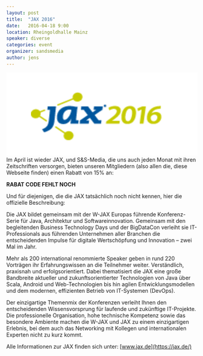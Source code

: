 ```yaml
---
layout: post
title:  "JAX 2016"
date:   2016-04-18 9:00
location: Rheingoldhalle Mainz
speaker: diverse
categories: event
organizer: sandsmedia
author: jens
---
```


<img src="/assets/articles/2016/jax-2016.png" class="speaker" />
Im April ist wieder JAX, und S&S-Media, die uns auch jeden Monat mit ihren Zeitschriften
versorgen, bieten unseren Mitgliedern (also allen die, diese Webseite finden) einen Rabatt
von 15% an:

**RABAT CODE FEHLT NOCH**

Und für diejenigen, die die JAX tatsächlich noch nicht kennen, hier die offizielle Beschreibung:

Die JAX bildet gemeinsam mit der W-JAX Europas führende Konferenz-Serie für Java, 
Architektur und Softwareinnovation. Gemeinsam mit den begleitenden Business Technology 
Days und der BigDataCon verleiht sie IT-Professionals aus führenden Unternehmen aller 
Branchen die entscheidenden Impulse für digitale Wertschöpfung und Innovation – zwei Mal 
im Jahr.

Mehr als 200 international renommierte Speaker geben in rund 220 Vorträgen ihr 
Erfahrungswissen an die Teilnehmer weiter. Verständlich, praxisnah und erfolgsorientiert. 
Dabei thematisiert die JAX eine große Bandbreite aktueller und zukunftsorientierter 
Technologien von Java über Scala, Android und Web-Technologien bis hin agilen 
Entwicklungsmodellen und dem modernen, effizienten Betrieb von IT-Systemen (DevOps).

Der einzigartige Themenmix der Konferenzen verleiht Ihnen den entscheidenden 
Wissensvorsprung für laufende und zukünftige IT-Projekte. Die professionelle Organisation, 
hohe technische Kompetenz sowie das besondere Ambiente machen die W-JAX und JAX zu 
einem einzigartigen Erlebnis, bei dem auch das Networking mit Kollegen und internationalen 
Experten nicht zu kurz kommt.

Alle Informationen zur JAX finden sich unter: [www.jax.de](https://jax.de/)
